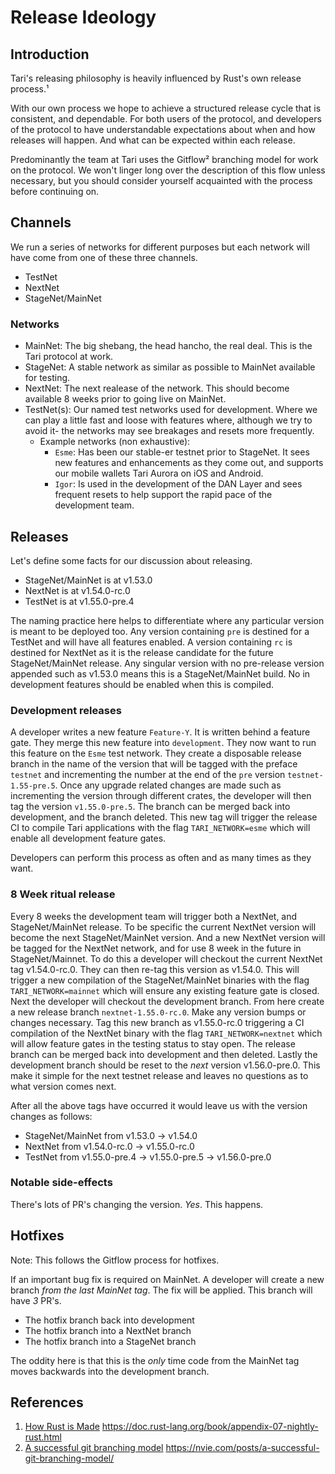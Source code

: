 # Release Ideology

## Introduction

Tari's releasing philosophy is heavily influenced by Rust's own release process.¹

With our own process we hope to achieve a structured release cycle that is consistent, and dependable. For both users of the protocol, and developers of the protocol to have understandable expectations about when and how releases will happen. And what can be expected within each release.

Predominantly the team at Tari uses the Gitflow² branching model for work on the protocol. We won't linger long over the description of this flow unless necessary, but you should consider yourself acquainted with the process before continuing on. 

## Channels

We run a series of networks for different purposes but each network will have come from one of these three channels.

- TestNet
- NextNet
- StageNet/MainNet

### Networks

- MainNet: The big shebang, the head hancho, the real deal. This is the Tari protocol at work.
- StageNet: A stable network as similar as possible to MainNet available for testing.
- NextNet: The next realease of the network. This should become available 8 weeks prior to going live on MainNet.
- TestNet(s): Our named test networks used for development. Where we can play a little fast and loose with features where, although we try to avoid it- the networks may see breakages and resets more frequently.
  - Example networks (non exhaustive):
    - `Esme`: Has been our stable-er testnet prior to StageNet. It sees new features and enhancements as they come out, and supports our mobile wallets Tari Aurora on iOS and Android.
    - `Igor`: Is used in the development of the DAN Layer and sees frequent resets to help support the rapid pace of the development team.

## Releases

Let's define some facts for our discussion about releasing.

- StageNet/MainNet is at v1.53.0
- NextNet is at v1.54.0-rc.0
- TestNet is at v1.55.0-pre.4

The naming practice here helps to differentiate where any particular version is meant to be deployed too. Any version containing `pre` is destined for a TestNet and will have all features enabled. A version containing `rc` is destined for NextNet as it is the release candidate for the future StageNet/MainNet release. Any singular version with no pre-release version appended such as v1.53.0 means this is a StageNet/MainNet build. No in development features should be enabled when this is compiled.

### Development releases

A developer writes a new feature `Feature-Y`. It is written behind a feature gate. They merge this new feature into `development`. They now want to run this feature on the `Esme` test network. They create a disposable release branch in the name of the version that will be tagged with the preface `testnet` and incrementing the number at the end of the `pre` version `testnet-1.55-pre.5`. Once any upgrade related changes are made such as incrementing the version through different crates, the developer will then tag the version `v1.55.0-pre.5`. The branch can be merged back into development, and the branch deleted.
This new tag will trigger the release CI to compile Tari applications with the flag `TARI_NETWORK=esme` which will enable all development feature gates.

Developers can perform this process as often and as many times as they want.

### 8 Week ritual release

Every 8 weeks the development team will trigger both a NextNet, and StageNet/MainNet release. To be specific the current NextNet version will become the next StageNet/MainNet version. And a new NextNet version will be tagged for the NextNet network, and for use 8 week in the future in StageNet/Mainnet. To do this a developer will checkout the current NextNet tag v1.54.0-rc.0. They can then re-tag this version as v1.54.0. This will trigger a new compilation of the StageNet/MainNet binaries with the flag `TARI_NETWORK=mainnet` which will ensure any existing feature gate is closed.  
Next the developer will checkout the development branch. From here create a new release branch `nextnet-1.55.0-rc.0`. Make any version bumps or changes necessary. Tag this new branch as v1.55.0-rc.0 triggering a CI compilation of the NextNet binary with the flag `TARI_NETWORK=nextnet` which will allow feature gates in the testing status to stay open. The release branch can be merged back into development and then deleted.
Lastly the development branch should be reset to the _next_ version v1.56.0-pre.0. This make it simple for the next testnet release and leaves no questions as to what version comes next.

After all the above tags have occurred it would leave us with the version changes as follows:

- StageNet/MainNet from v1.53.0 -> v1.54.0
- NextNet from v1.54.0-rc.0 -> v1.55.0-rc.0
- TestNet from v1.55.0-pre.4 -> v1.55.0-pre.5 -> v1.56.0-pre.0

### Notable side-effects

There's lots of PR's changing the version. _Yes_. This happens.

## Hotfixes

Note: This follows the Gitflow process for hotfixes.

If an important bug fix is required on MainNet. A developer will create a new branch *from the last MainNet tag*. The fix will be applied. This branch will have *3* PR's. 
- The hotfix branch back into development
- The hotfix branch into a NextNet branch
- The hotfix branch into a StageNet branch

The oddity here is that this is the _only_ time code from the MainNet tag moves backwards into the development branch.

## References

1. [How Rust is Made](https://doc.rust-lang.org/book/appendix-07-nightly-rust.html) https://doc.rust-lang.org/book/appendix-07-nightly-rust.html
2. [A successful git branching model](https://nvie.com/posts/a-successful-git-branching-model/) https://nvie.com/posts/a-successful-git-branching-model/